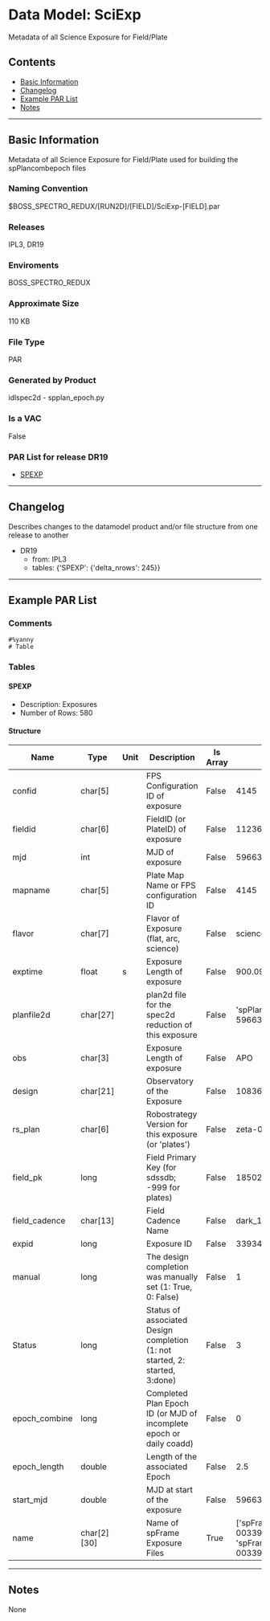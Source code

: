 # Data Model: SciExp


Metadata of all Science Exposure for Field/Plate


## Contents
- [Basic Information](#basic-information)
- [Changelog](#changelog)
- [Example PAR List](#example-par-list)
- [Notes](#notes)

---

## Basic Information
Metadata of all Science Exposure for Field/Plate used for building the spPlancombepoch files

### Naming Convention
$BOSS_SPECTRO_REDUX/[RUN2D]/[FIELD]/SciExp-[FIELD].par

### Releases
IPL3, DR19

### Enviroments
BOSS_SPECTRO_REDUX

### Approximate Size
110 KB

### File Type
PAR

### Generated by Product
idlspec2d - spplan_epoch.py

### Is a VAC
False

### PAR List for release DR19
  - [SPEXP](#SPEXP)

---

## Changelog
Describes changes to the datamodel product and/or file structure from one release to another
 - DR19
   - from: IPL3
   - tables: {'SPEXP': {'delta_nrows': 245}}

---
## Example PAR List
### Comments
```
#%yanny
# Table
```


### Tables


#### SPEXP
- Description: Exposures
- Number of Rows: 580

#### Structure
Name | Type | Unit | Description | Is Array | Example |
| --- | --- | --- | --- | --- | --- |
 | confid | char[5] |  | FPS Configuration ID of exposure | False | 4145 |
 | fieldid | char[6] |  | FieldID (or PlateID) of exposure | False | 112360 |
 | mjd | int |  | MJD of exposure | False | 59663 |
 | mapname | char[5] |  | Plate Map Name or FPS configuration ID | False | 4145 |
 | flavor | char[7] |  | Flavor of Exposure (flat, arc, science) | False | science |
 | exptime | float | s | Exposure Length of exposure | False | 900.0999755859375 |
 | planfile2d | char[27] |  | plan2d file for the spec2d reduction of this exposure | False | 'spPlan2d-112360-59663.par' |
 | obs | char[3] |  | Exposure Length of exposure | False | APO |
 | design | char[21] |  | Observatory of the Exposure | False | 108362 |
 | rs_plan | char[6] |  | Robostrategy Version for this exposure (or 'plates') | False | zeta-0 |
 | field_pk | long |  | Field Primary Key (for sdssdb; -999 for plates) | False | 18502 |
 | field_cadence | char[13] |  | Field Cadence Name | False | dark_174x8_v1 |
 | expid | long |  | Exposure ID | False | 339340 |
 | manual | long |  | The design completion was manually set (1: True, 0: False) | False | 1 |
 | Status | long |  | Status of associated Design completion (1: not started, 2: started, 3:done) | False | 3 |
 | epoch_combine | long |  | Completed Plan Epoch ID (or MJD of incomplete epoch or daily coadd) | False | 0 |
 | epoch_length | double |  | Length of the associated Epoch | False | 2.5 |
 | start_mjd | double |  | MJD at start of the exposure | False | 59663.1760995 |
 | name | char[2][30] |  | Name of spFrame Exposure Files | True | ['spFrame-b1-00339340.fits', 'spFrame-r1-00339340.fits'] |


---
## Notes
None